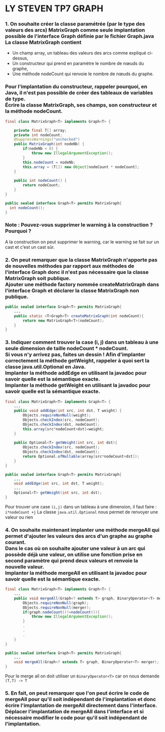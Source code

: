 # LY STEVEN TP7 GRAPH

### 1. On souhaite créer la classe paramétrée (par le type des valeurs des arcs) MatrixGraph comme seule implantation possible de l'interface Graph définie par le fichier Graph.java<br>La classe MatrixGraph contient
- Un champ array, un tableau des valeurs des arcs comme expliqué ci-dessus,
- Un constructeur qui prend en paramètre le nombre de nœuds du graphe,
- Une méthode nodeCount qui renvoie le nombre de nœuds du graphe.

### Pour l'implantation du constructeur, rappeler pourquoi, en Java, il n'est pas possible de créer des tableaux de variables de type.<br>Écrire la classe MatrixGraph, ses champs, son constructeur et la méthode nodeCount.
```java
final class MatrixGraph<T> implements Graph<T> {

	private final T[] array;
	private int nodeCount;
	@SuppressWarnings("unchecked")
	public MatrixGraph(int nodeNb) {
		if(nodeNb < 0) {
			throw new IllegalArgumentException();
		}
		this.nodeCount = nodeNb;
		this.array = (T[]) new Object[nodeCount * nodeCount];
	}
	
	public int nodeCount() {
		return nodeCount;
	}
}
```
```java
public sealed interface Graph<T> permits MatrixGraph{
  int nodeCount();
}
```
### Note : Pouvez-vous supprimer le warning à la construction ? Pourquoi ?
A la construction on peut supprimer le warning, car le warning se fait sur un cast et c'est un cast sûr.

### 2. On peut remarquer que la classe MatrixGraph n'apporte pas de nouvelles méthodes par rapport aux méthodes de l'interface Graph donc il n'est pas nécessaire que la classe MatrixGraph soit publique.<br>Ajouter une méthode factory nommée createMatrixGraph dans l'interface Graph et déclarer la classe MatrixGraph non publique.

```java
public sealed interface Graph<T> permits MatrixGraph{
    ...
    public static <T>Graph<T> createMatrixGraph(int nodeCount){
        return new MatrixGraph<T>(nodeCount);
    }
}
```

### 3. Indiquer comment trouver la case (i, j) dans un tableau à une seule dimension de taille nodeCount * nodeCount.<br>Si vous n'y arrivez pas, faites un dessin ! Afin d'implanter correctement la méthode getWeight, rappeler à quoi sert la classe java.util.Optional en Java.<br>Implanter la méthode addEdge en utilisant la javadoc pour savoir quelle est la sémantique exacte.<br>Implanter la méthode getWeight en utilisant la javadoc pour savoir quelle est la sémantique exacte.

```java
final class MatrixGraph<T> implements Graph<T> {
    ...
	public void addEdge(int src, int dst, T weight) {
		Objects.requireNonNull(weight);
		Objects.checkIndex(src, nodeCount);
		Objects.checkIndex(dst, nodeCount);
		this.array[src*nodeCount+dst]=weight;
	}
	
	public Optional<T> getWeight(int src, int dst){
		Objects.checkIndex(src, nodeCount);
		Objects.checkIndex(dst, nodeCount);
		return Optional.ofNullable(array[src*nodeCount+dst]);
	}
}
```
```java
public sealed interface Graph<T> permits MatrixGraph{
    ...
    void addEdge(int src, int dst, T weight);
    ...
    Optional<T> getWeight(int src, int dst);
}
```
Pour trouver une case ``(i,j)`` dans un tableau à une dimension, il faut faire : ``i*nodeCount +j``
La classe ``java.util.Optional`` nous permet de renvoyer une valeur ou rien

### 4. On souhaite maintenant implanter une méthode mergeAll qui permet d'ajouter les valeurs des arcs d'un graphe au graphe courant.<br>Dans le cas où on souhaite ajouter une valeur à un arc qui possède déjà une valeur, on utilise une fonction prise en second paramètre qui prend deux valeurs et renvoie la nouvelle valeur.<br>Implanter la méthode mergeAll en utilisant la javadoc pour savoir quelle est la sémantique exacte.
```java
final class MatrixGraph<T> implements Graph<T> {
    ...
    public void mergeAll(Graph<? extends T> graph, BinaryOperator<T> merger){
        Objects.requireNonNull(graph);
        Objects.requireNonNull(merger);
        if(graph.nodeCount()!=nodeCount()){
            throw new IllegalArgumentException();
        }
        .
        .
        .
    }
}
```
```java
public sealed interface Graph<T> permits MatrixGraph{
    ...
    void mergeAll(Graph<? extends T> graph, BinaryOperator<T> merger);
}
```
Pour le merge all on doit utiliser un ``BinaryOperator<T>`` car on nous demande ``(T,T) -> T``

### 5. En fait, on peut remarquer que l'on peut écrire le code de mergeAll pour qu'il soit indépendant de l'implantation et donc écrire l'implantation de mergeAll directement dans l'interface.<br>Déplacer l'implantation de mergeAll dans l'interface et si nécessaire modifier le code pour qu'il soit indépendant de l'implantation.

```java
```
```java
```
```java
```
```java
```
```java
```
```java
```